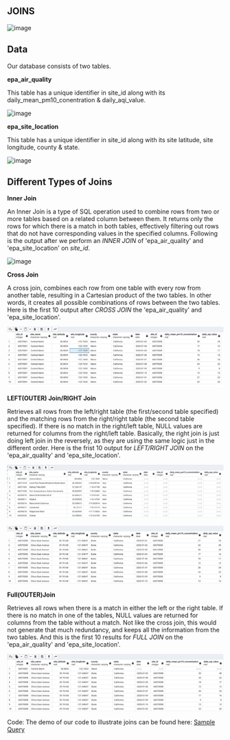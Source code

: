 ## JOINS

![image](https://github.com/PiaoLing-nb/com-presentation/assets/138830908/465d576d-199e-4ff0-b289-a7c610896e20)


## Data

Our database consists of two tables.

**epa_air_quality**

This table has a unique identifier in site_id along with its daily_mean_pm10_conentration & daily_aqi_value.

![image](https://github.com/PiaoLing-nb/com-presentation/assets/138830908/1b91a85a-3e8c-4b4b-b66f-8371e1f6cf1c)


**epa_site_location**

This table has a unique identifier in site_id along with its site latitude, site longitude, county & state.

![image](https://github.com/PiaoLing-nb/com-presentation/assets/138830908/df32063b-dfd1-440a-96bb-e82dfccdd536)



## Different Types of Joins
**Inner Join**

An Inner Join is a type of SQL operation used to combine rows from two or more tables based on a related column between them. It returns only the rows for which there is a match in both tables, effectively filtering out rows that do not have corresponding values in the specified columns. Following is the output after we perform an *INNER JOIN* of 'epa_air_quality' and 'epa_site_location' on *site_id*.

![image](https://github.com/PiaoLing-nb/com-presentation/assets/138830908/8b21af42-79e4-49ca-a197-193456bf5f08)



**Cross Join**

A cross join, combines each row from one table with every row from another table, resulting in a Cartesian product of the two tables. In other words, it creates all possible combinations of rows between the two tables.
Here is the first 10 output after *CROSS JOIN* the 'epa_air_quality' and 'epa_site_location'.

![result of cross join](/imgs/cross_join.png?raw=true "the first row of the left table is now matching each row in the right table")


**LEFT(OUTER) Join/RIGHT Join**

Retrieves all rows from the left/right table (the first/second table specified) and the matching rows from the right/right table (the second table specified). If there is no match in the right/left table, NULL values are returned for columns from the right/left table.
Basically, the right join is just doing left join in the reversely, as they are using the same logic just in the different order.
Here is the frist 10 output for *LEFT/RIGHT JOIN* on the 'epa_air_quality' and 'epa_site_location'.

![result of left join](/imgs/leftjoin.png?raw=true "every row in the left table is preserved, but not for the right table")

![result of right join](/imgs/rightjoin.png?raw=true "just the same trick, but this time everything in the right table is preserved")


**Full(OUTER)Join**

Retrieves all rows when there is a match in either the left or the right table. If there is no match in one of the tables, NULL values are returned for columns from the table without a match. Not like the cross join, this would not generate that much redundancy, and keeps all the information from the two tables.
And this is the first 10 results for *FULL JOIN* on the 'epa_air_quality' and 'epa_site_location'.

![reuslt of full join](/imgs/fulljoin.png?raw=true "we value the both table the same, so just keep everything")

Code:
The demo of our code to illustrate joins can be found here:
[Sample Query](/Code_Demo.sql)











